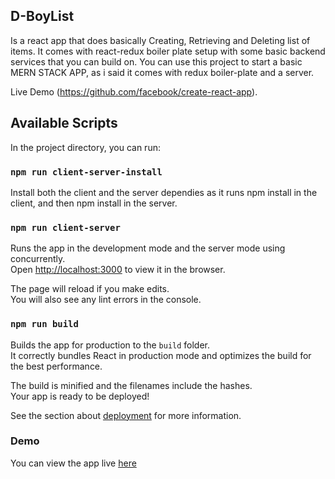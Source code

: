 ## D-BoyList
Is a react app that does basically Creating, Retrieving and Deleting list of items. It comes with react-redux boiler plate setup with some basic backend services that you can build on. You can use this project to start a basic MERN STACK APP, as i said it comes with redux boiler-plate and a server.

Live Demo (https://github.com/facebook/create-react-app).

## Available Scripts

In the project directory, you can run:

### `npm run client-server-install`
Install both the client and the server dependies as it runs npm install in the client, 
and then npm install in the server.

### `npm run client-server`

Runs the app in the development mode and the server mode using concurrently.<br />
Open [http://localhost:3000](http://localhost:3000) to view it in the browser.

The page will reload if you make edits.<br />
You will also see any lint errors in the console.

### `npm run build`

Builds the app for production to the `build` folder.<br />
It correctly bundles React in production mode and optimizes the build for the best performance.

The build is minified and the filenames include the hashes.<br />
Your app is ready to be deployed!

See the section about [deployment](https://facebook.github.io/create-react-app/docs/deployment) for more information.

### Demo

You can view the app live [here](https://)